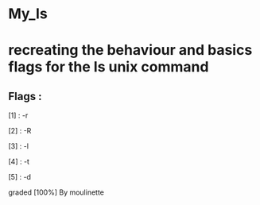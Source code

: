 # My_ls
recreating the behaviour and basics flags for the ls unix command 
== 
Flags : 
---
[1] : -r

[2] : -R

[3] : -l

[4] : -t

[5] : -d

graded [100%] By moulinette
